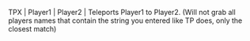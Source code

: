 TPX | Player1 | Player2  | Teleports Player1 to Player2. (Will not grab all players names that contain the string you entered like TP does, only the closest match)
